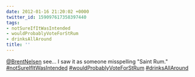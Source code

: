 ```yaml
---
date: 2012-01-16 21:20:02 +0000
twitter_id: 159097617358397440
tags:
- notSureIfItWasIntended
- wouldProbablyVoteForStRum
- drinksAllAround
title: ''
---
```


<!-- Tweet at https://twitter.com/statuses/159095191188406273 is either deleted or protected. -->

[@BrentNelsen](https://twitter.com/BrentNelsen) see... I saw it as someone misspelling "Saint Rum." [#notSureIfItWasIntended](https://twitter.com/hashtag/notSureIfItWasIntended) [#wouldProbablyVoteForStRum](https://twitter.com/hashtag/wouldProbablyVoteForStRum) [#drinksAllAround](https://twitter.com/hashtag/drinksAllAround)
